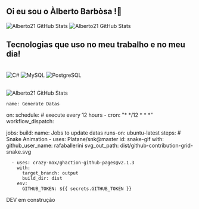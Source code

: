 ## Oi eu sou o Àlberto Barbòsa !👋 


![Alberto21 GitHub Stats](https://github-readme-stats.vercel.app/api?username=Alberto21-boop&show_icons&theme=blue-green)
![Alberto21 GitHub Stats](https://github-readme-stats.vercel.app/api/top-langs/?username=Alberto21-boop&show_icons&theme=blue-green)

## Tecnologias que uso no meu trabalho e no meu dia!

<div style="display: inline_block"><br/>
  <img align="center" alt="C#" src="https://img.shields.io/badge/C%23-239120?style=for-the-badge&logo=c-sharp&logoColor=white" />
  <img align="center" alt="MySQL" src="https://img.shields.io/badge/MySQL-00000F?style=for-the-badge&logo=mysql&logoColor=white" />
  <img align="center" alt="PostgreSQL" src="https://img.shields.io/badge/PostgreSQL-316192?style=for-the-badge&logo=postgresql&logoColor=white" />
  
  </div><br>
  
 
   ![Alberto21 GitHub Stats](https://github.com/Alberto21-boop/Alberto21-boop/blob/output/github-contribution-grid-snake.svg)
   
    name: Generate Datas

   on:
   schedule: # execute every 12 hours
    - cron: "* */12 * * *"
  workflow_dispatch:

jobs:
  build:
    name: Jobs to update datas
    runs-on: ubuntu-latest
    steps:
      # Snake Animation
      - uses: Platane/snk@master
        id: snake-gif
        with:
          github_user_name: rafaballerini
          svg_out_path: dist/github-contribution-grid-snake.svg

      - uses: crazy-max/ghaction-github-pages@v2.1.3
        with:
          target_branch: output
          build_dir: dist
        env:
          GITHUB_TOKEN: ${{ secrets.GITHUB_TOKEN }}

  DEV em construção



